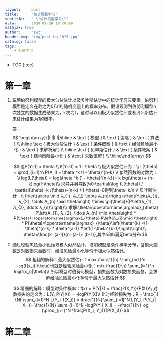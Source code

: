 ```yaml
---
layout:     post
title:      "统计机器学习"
subtitle:   " \"统计机器学习\""
date:       2020-08-29 15:30:00 
mathjax: true
author:     "zwt"
header-img: "img/post-bg-2015.jpg"
catalog: false
tags:
    - 机器学习
---
```

* TOC
{:toc}
# 第一章

1. 说明伯努利模型的极大似然估计以及贝叶斯估计中的统计学习三要素。伯努利模型是定义在取之为0和1的随机变量上的概率分布。假设观测到伯努利模型n次独立的数据生成结果为，k次为1，这时可以用极大似然估计或者贝叶斯估计来估计结果为1的概率。

   答：
   $$
   \begin{array}{|l|l|l|l|}\hline & \text { 模型 } & \text { 策略 } & \text { 算法 } \\ \hline \text { 极大似然估计 } & \text { 条件概案 } & \text { 经验风险最小化 } & \text { 求解析解 } \\ \hline \text { 贝早斯估计 } & \text { 条件概案 } & \text { 结构风险最小化 } & \text { 求数值解 } \\ \hline\end{array}
   $$
   
   $$
   设P(Y=1) = \theta \\
   P(Y=0) = 1 - \theta \\
   极大似然估计为：\\
   L(\theta) = \prod_{i=1}^n P(A_i) = \theta ^k (1 - \theta)^{n-k} \\
   似然函数的对数为：\\
   log(L(\theta)) = log(\theta ^k (1 - \theta)^{n-k})= k log(\theta) + (n-k)log(1-\theta)\\
   求导并另导数为0:\partial(\log (L(\theta)) / \partial(\theta)=k /(\theta)-(n-k) /(1-\theta)=0得到\theta=k/n \\
   贝叶斯估计：\\
   P\left(\theta \mid A_{1}, A_{2} \ldots A_{n}\right)=\frac{P\left(A_{1}, A_{2}, \ldots A_{n} \mid \theta\right) \times \pi(\theta)}{P\left(A_{1}, A_{2}, \ldots A_{n}\right)}\\
   求解:\theta=\operatorname{argmax}_{\theta} P\left(A_{1}, A_{2}, \ldots A_{n} \mid \theta\right) * P(\theta)=\operatorname{argmax}_{\theta} P\left(A_{i} \mid \theta\right) * P(\theta)=\operatorname{argmax}_{\theta}\left(\theta^{k} *(1-\theta)^{n-k} * \theta^{a-1} *\left(1-\theta^{b-1}\right)\right.\\
   \theta=\frac{k+(a-1)}{n+(a-1)+(b-1)},其中a和b满足beta分布
   $$
   

2. 通过经验风险最小化推导极大似然估计，证明模型是条件概率分布，当损失函数是对数损失函数时，经验风险最小化等价于极大似然估计。
   $$
   粗糙的解释：最大似然估计：max \frac{1}{n} \sum_{i=1}^n log(f(x_i)|\theta)也就是经验风险最小化：min-\frac{1}{n} \sum_{i=1}^n log(f(x_i)|\theta)\\
   所以模型时伯努利模型，损失函数为对数损失函数，会求解经验风险最小化等价于最大似然估计
   $$

   $$
   精细的解释：模型时条件概率：f(x) = P(Y|X) = \frac{P(X,Y)}{P(X)}\\
   对数损失的定义为：L(Y, P(Y|X)) = -logP(Y|X)\\
   此时经验损失为：R = \frac{1}{N} \sum_{i=1}^N L(Y_i, f(X_i)) = \frac{1}{N} \sum_{i=1}^N L(Y_i, P(Y_i | X_i))=\frac{1}{N} \sum_{i=1}^N -logP(Y_i|X_i) = -\frac{1}{N} log (\prod_{i=1}^N \frac{P(X_i, Y_i)}{P(X_i)})
   $$

   

# 第二章

